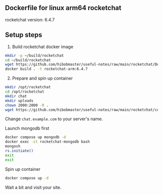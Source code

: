 ## Dockerfile for linux arm64 rocketchat
rocketchat version: 6.4.7

## Setup steps
1. Build rocketchat docker image
```sh
mkdir -p ~/build/rocketchat
cd ~/build/rocketchat
wget https://github.com/hibobmaster/useful-notes/raw/main/rocketchat/Dockerfile
docker build . -t rocketchat-arm:6.4.7
```

2. Prepare and spin up container
```sh
mkdir /opt/rocketchat
cd /opt/rocketchat
mkdir chat
mkdir uploads
chown 2000:2000 -R . 
wget https://github.com/hibobmaster/useful-notes/raw/main/rocketchat/compose.yaml
```
Change `chat.example.com` to your server's name.

Launch mongodb first
```sh
docker compose up mongodb -d
docker exec -it rocketchat-mongodb bash
mongosh
rs.initiate()
exit
exit
```
Spin up container
```sh
docker compose up -d
```
Wait a bit and visit your site.